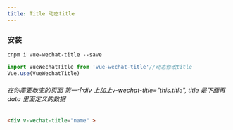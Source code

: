 ```yaml
---
title: Title 动态title
---
```

### 安装
```
cnpm i vue-wechat-title --save
```
``` js
import VueWechatTitle from 'vue-wechat-title'//动态修改title
Vue.use(VueWechatTitle)
```
###### 在你需要改变的页面 第一个div 上加上v-wechat-title="this.title",  title  是下面再 data 里面定义的数据
``` html
<div v-wechat-title="name" >
```